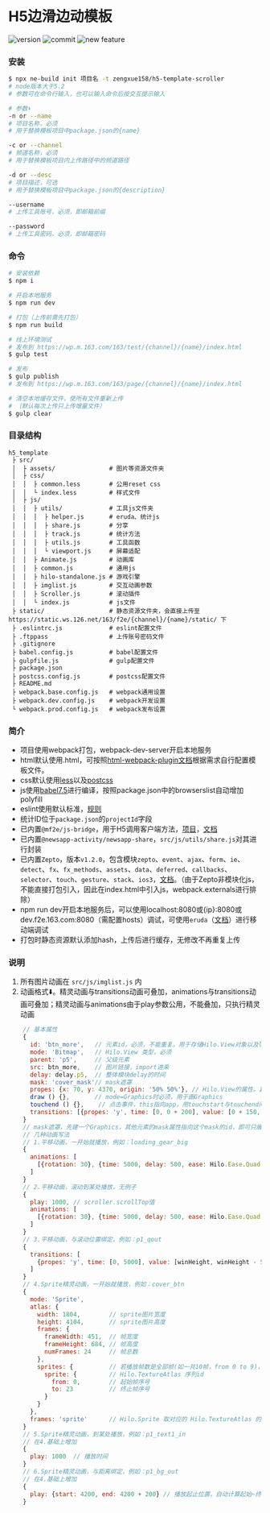 # H5边滑边动模板

![version](https://img.shields.io/github/package-json/v/zengxue158/h5-template-scroller.svg)
![commit](https://img.shields.io/github/last-commit/zengxue158/h5-template-scroller.svg)
![new feature](https://img.shields.io/badge/author-zeng_xue-orange)

<!-- ![code-size](https://img.shields.io/github/languages/code-size/NyPhile/h5_template.svg) -->
<!-- ![lang](https://img.shields.io/github/languages/top/NyPhile/h5_template.svg) -->

### 安装

```bash
$ npx ne-build init 项目名 -t zengxue158/h5-template-scroller
# node版本大于5.2
# 参数可在命令行输入，也可以输入命令后按交互提示输入

# 参数⬇️
-n or --name
# 项目名称，必须
# 用于替换模板项目中package.json的{name}

-c or --channel
# 频道名称，必须
# 用于替换模板项目内上传路径中的频道路径

-d or --desc
# 项目描述，可选
# 用于替换模板项目中package.json的{description}

--username
# 上传工具账号，必须，即邮箱前缀

--password
# 上传工具密码，必须，即邮箱密码
```

### 命令

```bash
# 安装依赖
$ npm i

# 开启本地服务
$ npm run dev

# 打包（上传前需先打包）
$ npm run build

# 线上环境测试
# 发布到 https://wp.m.163.com/163/test/{channel}/{name}/index.html
$ gulp test

# 发布
$ gulp publish
# 发布到 https://wp.m.163.com/163/page/{channel}/{name}/index.html

# 清空本地缓存文件，使所有文件重新上传
# （默认每次上传只上传增量文件）
$ gulp clear
```

### 目录结构

```
h5_template
 ├ src/
 │  ├ assets/               # 图片等资源文件夹
 │  ├ css/
 │  │  ├ common.less        # 公用reset css
 │  │  └ index.less         # 样式文件
 │  ├ js/
 │  │  ├ utils/             # 工具js文件夹
 │  │  │  ├ helper.js       # eruda、统计js
 │  │  │  ├ share.js        # 分享
 │  │  │  ├ track.js        # 统计方法
 │  │  │  ├ utils.js        # 工具函数
 │  │  │  └ viewport.js     # 屏幕适配
 │  │  ├ Animate.js         # 动画库
 │  │  ├ common.js          # 通用js
 │  │  ├ hilo-standalone.js # 游戏引擎
 │  │  ├ imglist.js         # 交互动画参数
 │  │  ├ Scroller.js        # 滚动插件
 │  │  └ index.js           # js文件
 ├ static/                  # 静态资源文件夹，会直接上传至 https://static.ws.126.net/163/f2e/{channel}/{name}/static/ 下
 ├ .eslintrc.js             # eslint配置文件
 ├ .ftppass                 # 上传账号密码文件
 ├ .gitignore
 ├ babel.config.js          # babel配置文件
 ├ gulpfile.js              # gulp配置文件
 ├ package.json
 ├ postcss.config.js        # postcss配置文件
 ├ README.md
 ├ webpack.base.config.js   # webpack通用设置
 ├ webpack.dev.config.js    # webpack开发设置
 └ webpack.prod.config.js   # webpack发布设置
```

### 简介

* 项目使用webpack打包，webpack-dev-server开启本地服务
* html默认使用.html，可按照[html-webpack-plugin文档](https://github.com/jantimon/html-webpack-plugin)根据需求自行配置模板文件。
* css默认使用[less](http://lesscss.org/)以及[postcss](https://postcss.org/)
* js使用[babel7.5](https://babeljs.io/)进行编译，按照package.json中的browserslist自动增加polyfill
* eslint使用默认标准，[规则](https://eslint.org/docs/rules/)
* 统计ID位于`package.json`的`projectId`字段
* 已内置`@mf2e/js-bridge`，用于H5调用客户端方法，[项目](http://npm.hz.netease.com/package/@mf2e/js-bridge)，[文档](https://wp.m.163.com/163/html/newsclient/api/index.html#/)
* 已内置`@newsapp-activity/newsapp-share`，`src/js/utils/share.js`对其进行封装
* 已内置`Zepto`，版本`v1.2.0`，包含模块`zepto`、`event`、`ajax`、`form`、`ie`、`detect`、`fx`、`fx_methods`、`assets`、`data`、`deferred`、`callbacks`、`selector`、`touch`、`gesture`、`stack`、`ios3`，[文档](https://zeptojs.com/)。（由于Zepto非模块化js，不能直接打包引入，因此在index.html中引入js，webpack.externals进行排除）
* npm run dev开启本地服务后，可以使用localhost:8080或{ip}:8080或dev.f2e.163.com:8080（需配置hosts）调试，可使用`eruda`（[文档](https://eruda.liriliri.io/)）进行移动端调试
* 打包时静态资源默认添加hash，上传后进行缓存，无修改不再重复上传

### 说明

1. 所有图片动画在 `src/js/imglist.js` 内
2. 动画格式⬇️。精灵动画与transitions动画可叠加，animations与transitions动画可叠加；精灵动画与animations由于play参数公用，不能叠加，只执行精灵动画

```js
    // 基本属性
    {
      id: 'btn_more',   // 元素id，必须，不能重复，用于存储Hilo.View对象以及loadQueue中的id
      mode: 'Bitmap',   // Hilo.View 类型，必须
      parent: 'p5',     // 父级元素
      src: btn_more,    // 图片链接，import进来
      delay: delay.p5,  // 整体模块delay的时间
      mask: 'cover_mask'// mask遮罩
      propes: {x: 70, y: 4370, origin: '50% 50%'}, // Hilo.View的属性。其中增加origin，类似transform-origin，使用百分比控制中心点，pivotX、x自动计算，例如：loading_gear_big
      draw () {},       // mode=Graphics时必须，用于画Graphics
      touchend () {},    // 点击事件，this指向app，用touchstart与touchend间的位移距离排除误触
      transitions: [{propes: 'y', time: [0, 0 + 200], value: [0 + 150, 0]}], // 位移动画，ease默认线性
    }
    // mask遮罩，先建一个Graphics，其他元素的mask属性指向这个mask的id，即可只展示该mask区域内的部分，例如：cover_mask、cover_bg
    // 几种动画写法
    // 1.平移动画，一开始就播放，例如：loading_gear_big
    {
      animations: [
        [{rotation: 30}, {time: 5000, delay: 500, ease: Hilo.Ease.Quad.EaseOut}]
      ]
    }
    // 2.平移动画，滚动到某处播放，无例子
    {
      play: 1000, // scroller.scrollTop值
      animations: [
        [{rotation: 30}, {time: 5000, delay: 500, ease: Hilo.Ease.Quad.EaseOut}]
      ]
    }
    // 3.平移动画，与滚动位置绑定，例如：p1_qout
    {
      transitions: [
        {propes: 'y', time: [0, 5000], value: [winHeight, winHeight - 5000], ease: Hilo.Ease.Linear.easeNoneFn}
      ]
    }
    // 4.Sprite精灵动画，一开始就播放，例如：cover_btn
    {
      mode: 'Sprite',
      atlas: {
        width: 1804,        // sprite图片宽度
        height: 4104,       // sprite图片高度
        frames: {
          frameWidth: 451,  // 帧宽度
          frameHeight: 684, // 帧高度
          numFrames: 24     // 帧总数
        },
        sprites: {          // 若播放帧数是全部帧(如一共10帧，from 0 to 9)，可去掉此对象，例如：p1_smoke
          sprite: {         // Hilo.TextureAtlas 序列id
            from: 0,        // 起始帧序号
            to: 23          // 终止帧序号
          }
        }
      },
      frames: 'sprite'      // Hilo.Sprite 取对应的 Hilo.TextureAtlas 的序列id；若播放帧数是全部帧，可去掉此对象
    }
    // 5.Sprite精灵动画，到某处播放，例如：p1_text1_in
    // 在4.基础上增加
    {
      play: 1000  // 播放时间
    }
    // 6.Sprite精灵动画，与距离绑定，例如：p1_bg_out
    // 在4.基础上增加
    {
      play: {start: 4200, end: 4200 + 200} // 播放起止位置，自动计算起始~终止间播放帧
    }

  ```
